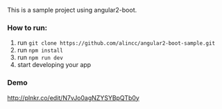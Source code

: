 This is a sample project using angular2-boot.

### How to run:
1. run `git clone https://github.com/alincc/angular2-boot-sample.git`
2. run `npm install`
3. run `npm run dev`
4. start developing your app

### Demo

http://plnkr.co/edit/N7vJo0agNZYSYBpQTb0y
